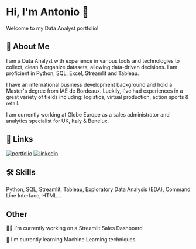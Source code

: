 
# Hi, I'm Antonio 👋

Welcome to my Data Analyst portfolio! 
## 🚀 About Me
I am a Data Analyst with experience in various tools and technologies to collect, clean & organize datasets, allowing data-driven decisions. I am proficient in Python, SQL, Excel, Streamlit and Tableau. 


I have an international business development background and hold a Master's degree from IAE de Bordeaux. Luckily, I've had experiences in a great variety of fields including: logistics, virtual production, action sports & retail. 

I am currently working at Globe Europe as a sales administrator and analytics specialist for  UK, Italy & Benelux. 




 

## 🔗 Links
[![portfolio](https://img.shields.io/badge/my_portfolio-000?style=for-the-badge&logo=ko-fi&logoColor=white)](https://katherineoelsner.com/)
[![linkedin](https://img.shields.io/badge/linkedin-0A66C2?style=for-the-badge&logo=linkedin&logoColor=white)](https://www.linkedin.com/in/antonio-lacayo)



## 🛠 Skills
Python, SQL, Streamlit, Tableau, Exploratory Data Analysis (EDA), Command Line Interface, HTML... 
## Other 
👩‍💻 I'm currently working on a Streamlit Sales Dashboard

🧠 I'm currently learning Machine Learning techniques



